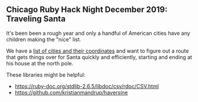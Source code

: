 ## Chicago Ruby Hack Night December 2019: Traveling Santa

It's been been a rough year and only a handful of American cities have
any children making the "nice" list.

We have a [list of cities and their coordinates](nice-kid-cities.csv)
and want to figure out a route that gets things over for Santa quickly and
efficiently, starting and ending at his house at the north pole.

These libraries might be helpful:
* https://ruby-doc.org/stdlib-2.6.5/libdoc/csv/rdoc/CSV.html
* https://github.com/kristianmandrup/haversine
